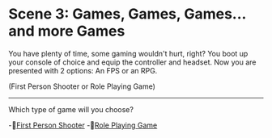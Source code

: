 # Scene 3: Games, Games, Games... and more Games

You have plenty of time, some gaming wouldn't hurt, right? You boot up your console of choice and equip the controller and headset. Now you are presented with 2 options: An FPS or an RPG.

(First Person Shooter or Role Playing Game)

---

Which type of game will you choose?

-🔫[First Person Shooter](./scene4C.md)
-🐲[Role Playing Game](./scene4D.md)